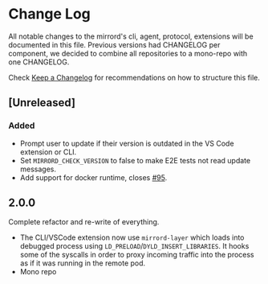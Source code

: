 # Change Log

All notable changes to the mirrord's cli, agent, protocol, extensions will be documented in this file.
Previous versions had CHANGELOG per component, we decided to combine all repositories to a mono-repo with one CHANGELOG.

Check [Keep a Changelog](http://keepachangelog.com/) for recommendations on how to structure this file.

## [Unreleased]
### Added
- Prompt user to update if their version is outdated in the VS Code extension or CLI.
- Set `MIRRORD_CHECK_VERSION` to false to make E2E tests not read update messages. 
- Add support for docker runtime, closes [#95](https://github.com/metalbear-co/mirrord/issues/95).

## 2.0.0

Complete refactor and re-write of everything.
- The CLI/VSCode extension now use `mirrord-layer` which loads into debugged process using `LD_PRELOAD`/`DYLD_INSERT_LIBRARIES`.
  It hooks some of the syscalls in order to proxy incoming traffic into the process as if it was running in the remote pod.
- Mono repo
